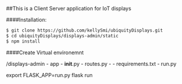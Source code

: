 ##This is a Client Server application for IoT displays


####Installation:
```bash
$ git clone https://github.com/kellySmi/ubiquityDisplays.git
$ cd ubiquityDisplays/displays-admin/static
$ npm install 
```
####Create Virtual environemnt 


 /displays-admin
 	- app
 		- __init__.py
 		- routes.py
 		- 
 	- requirements.txt
 	- run.py


 export FLASK_APP=run.py
 flask run